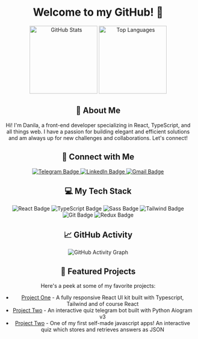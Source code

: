<div id="header" align="center">
  <h1>Welcome to my GitHub! 👋</h1>
  <p align="center">
    <img src="https://github-readme-stats.vercel.app/api?username=daheatmaker&show_icons=true&theme=dark&hide=prs&count_private=true&hide_border=true" alt="GitHub Stats" height="180">
    <img src="https://github-readme-stats.vercel.app/api/top-langs/?username=daheatmaker&layout=compact&langs_count=8&theme=dark&hide_border=true" alt="Top Languages" height="180">
  </p>

  <h2>👤 About Me</h2>
  <p>Hi! I'm Danila, a front-end developer specializing in React, TypeScript, and all things web. I have a passion for building elegant and efficient solutions and am always up for new challenges and collaborations. Let's connect!</p>
  
  <h2>🚀 Connect with Me</h2>
  <div id="badges">
    <a href="https://t.me/daheatmaker">
      <img src="https://img.shields.io/badge/Telegram-2CA5E0?style=for-the-badge&logo=telegram&logoColor=white" alt="Telegram Badge"/>
    </a>
    <a href="https://www.linkedin.com/in/danila-travkov/">
      <img src="https://img.shields.io/badge/LinkedIn-blue?style=for-the-badge&logo=linkedin&logoColor=white" alt="LinkedIn Badge"/>
    </a>
    <a href="mailto:your-email@example.com">
      <img src="https://img.shields.io/badge/Gmail-D14836?style=for-the-badge&logo=gmail&logoColor=white" alt="Gmail Badge"/>
    </a>
  </div>

  <h2>💻 My Tech Stack</h2>
  <p>
    <img src="https://img.shields.io/badge/React-20232A?style=for-the-badge&logo=react&logoColor=61DAFB" alt="React Badge"/>
    <img src="https://img.shields.io/badge/TypeScript-007ACC?style=for-the-badge&logo=typescript&logoColor=white" alt="TypeScript Badge"/>
    <img src="https://img.shields.io/badge/Sass-CC6699?style=for-the-badge&logo=sass&logoColor=white" alt="Sass Badge"/>
    <img src="https://img.shields.io/badge/Tailwind_CSS-38B2AC?style=for-the-badge&logo=tailwind-css&logoColor=white" alt="Tailwind Badge"/>
    <img src="https://img.shields.io/badge/Git-F05032?style=for-the-badge&logo=git&logoColor=white" alt="Git Badge"/>
    <img src="https://img.shields.io/badge/Redux-764ABC?style=for-the-badge&logo=redux&logoColor=white" alt="Redux Badge"/>
  </p>

  <h2>📈 GitHub Activity</h2>
  <p>
    <img src="https://github-readme-activity-graph.cyclic.app/graph?username=daheatmaker&theme=react-dark&hide_border=true&area=true" alt="GitHub Activity Graph">
  </p>

  <h2>📂 Featured Projects</h2>
  <p>Here's a peek at some of my favorite projects:</p>
  <ul>
    <li><a href="https://github.com/DanilaTravkov/React_UIKit">Project One</a> - A fully responsive React UI kit built with Typescript, Tailwind and of course React</li>
    <li><a href="https://github.com/DanilaTravkov/tgBotGameChat">Project Two</a> - An interactive quiz telegram bot built with Python Aiogram v3</li>
    <li><a href="https://github.com/DanilaTravkov/Quiz-App">Project Two</a> - One of my first self-made javascript apps! An interactive quiz which stores and retrieves answers as JSON</li>
  </ul>

</div>
